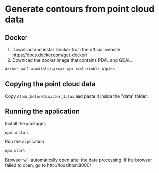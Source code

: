 # Generate contours from point cloud data

## Docker
1. Download and install Docker from the official website: https://docs.docker.com/get-docker/
2. Download the docker image that contains PDAL and GDAL.
```
docker pull mundialis/grass-py3-pdal:stable-alpine
```

## Copying the point cloud data
Copy `Atami_beforeDisaster_1.laz` and paste it inside the "data" folder.

## Running the application
Install the packages 
```
npm install
```
Run the application
```
npm start
```
Browser will automatically open after the data processing. If the browser failed to open, go to http://localhost:8000/
